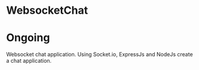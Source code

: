 # WebsocketChat
# Ongoing
Websocket chat application.
Using Socket.io, ExpressJs and NodeJs create a chat application.
